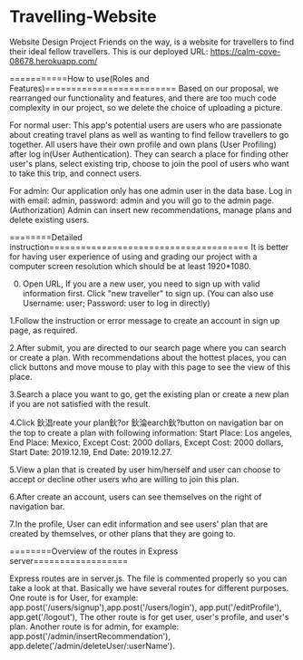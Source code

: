 # Travelling-Website

Website Design Project
Friends on the way, is a website for travellers to find their ideal
fellow travellers.
This is our deployed URL: https://calm-cove-08678.herokuapp.com/

===========How to use(Roles and Features)=========================
Based on our proposal, we rearranged our functionality and features,
and there are too much code complexity in our project, so we delete the choice of
uploading a picture.

For normal user: This app's potential users are users who are passionate about
creating travel plans as well as wanting to find fellow travellers to go together.
All users have their own profile and own plans (User Profiling)
after log in(User Authentication). They can search a place for finding other user's plans,
select existing trip, choose to join the pool of users who want to take this trip, and connect users.

For admin: Our application only has one admin user in the data base.
Log in with email: admin, password: admin and you will go to the admin page.
(Authorization)
Admin can insert new recommendations, manage plans and delete existing users.


========Detailed instruction======================================
It is better for having user experience of using and grading our project
with a computer screen resolution which should be at least 1920*1080.

0. Open URL, If you are a new user, you need to sign up with valid information first.
Click "new traveller" to sign up. (You can also use Username: user; Password: user
to log in directly)

1.Follow the instruction or error message to create an account in sign up page, as required.

2.After submit, you are directed to our search page where you can search or create a plan.
With recommendations about the hottest places, you can click buttons
and move mouse to play with this page to see the view of this place.

3.Search a place you want to go, get the existing plan or create a new plan
if you are not satisfied with the result.

4.Click 鈥淐reate your plan鈥?or 鈥淪earch鈥?button on navigation bar on the top to create a plan with following information: Start Place: Los angeles, End Place: Mexico, Except Cost: 2000 dollars, Except Cost: 2000 dollars, Start Date: 2019.12.19, End Date: 2019.12.27.

5.View a plan that is created by user him/herself and
user can choose to accept or decline other users who are willing to join this plan.

6.After create an account, users can see themselves on the right of navigation bar.

7.In the profile, User can edit information and see users' plan that are created by themselves,
or other plans that they are going to.

========Overview of the routes in Express server==================

Express routes are in server.js. The file is commented properly
so you can take a look at that. Basically we have several routes for
different purposes.
One route is for User, for example: app.post('/users/signup'),app.post('/users/login'),
app.put('/editProfile'), app.get('/logout'),
The other route is for get user, user's profile, and user's plan.
Another route is for admin, for example: app.post('/admin/insertRecommendation'),
app.delete('/admin/deleteUser/:userName').
